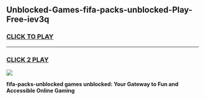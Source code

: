 
## Unblocked-Games-fifa-packs-unblocked-Play-Free-iev3q
<h3>
<a href="https://premium76.site?title=fifa-packs-unblocked&ref=23A">CLICK TO PLAY</a></h3>
<hr>

<h3>
<a href="https://premium76.site?title=fifa-packs-unblocked&ref=23A">CLICK 2 PLAY</a>
  
</h3>

<a href="https://premium76.site?title=fifa-packs-unblocked&ref=23A"><img src="https://clearcache.store/games.png"></a>


**fifa-packs-unblocked games unblocked: Your Gateway to Fun and Accessible Online Gaming**
